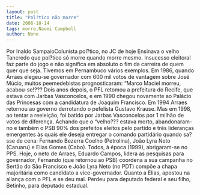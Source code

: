 ```yaml
---
layout: post
title: "Pol?tico não morre"
date: 2006-10-14
tags: morre,Naomi Campbell
author: None
---
```

Por Inaldo SampaioColunista pol?tico, no JC de hoje
Ensinava o velho Tancredo que pol?tico só morre quando morre mesmo. Insucesso eleitoral faz parte do jogo e não significa em absoluto o fim da carreira de quem quer que seja. Tivemos em Pernambuco vários exemplos. Em 1986, quando Arraes elegeu-se governador com 600 mil votos de vantagem sobre José Múcio, muitos peemedebistas prognosticaram: “Marco Maciel morreu, acabou-se!??? Dois anos depois, o PFL retomou a prefeitura do Recife, que estava com Jarbas Vasconcelos, e em 1990 chegou novamente ao Palácio das Princesas com a candidatura de Joaquim Francisco. 
Em 1994 Arraes retornou ao governo derrotando o pefelista Gustavo Krause. Mas em 1998, ao tentar a reeleição, foi batido por Jarbas Vasconcelos por 1 milhão de votos de diferença. Achando que o “velho??? estava morto, abandonaram-no e também o PSB 90% dos prefeitos eleitos pelo partido e três lideranças emergentes às quais ele deseja entregar o comando partidário quando sa?sse de cena: Fernando Bezerra Coelho (Petrolina), João Lyra Neto (Caruaru) e Elias Gomes (Cabo). Todos, à época (1999), abrigaram-se no PPS. 
Hoje, o neto de Arraes, Eduardo Campos, lidera as pesquisas para governador, Fernando (que retornou ao PSB) coordena a sua campanha no Sertão do São Francisco e João Lyra Neto (no PDT) compõe a chapa majoritária como candidato a vice-governador. Quanto a Elias, apostou na aliança com o PFL e se deu mal. Perdeu para deputado federal e seu filho, Betinho, para deputado estadual. 